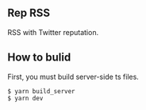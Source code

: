 ## Rep RSS

RSS with Twitter reputation.

## How to bulid

First, you must build server-side ts files.

```
$ yarn build_server
$ yarn dev
```
